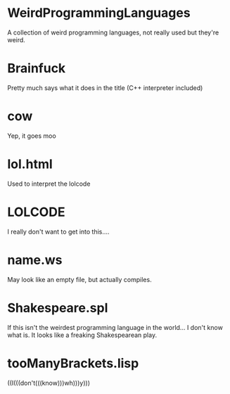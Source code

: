 # WeirdProgrammingLanguages
A collection of weird programming languages, not really used but they're weird.

# Brainfuck
Pretty much says what it does in the title (C++ interpreter included)

# cow
Yep, it goes moo

# lol.html 
Used to interpret the lolcode

# LOLCODE
I really don't want to get into this....

# name.ws
May look like an empty file, but actually compiles.

# Shakespeare.spl
 If this isn't the weirdest programming language in the world... I don't know what is.
 It looks like a freaking Shakespearean play.
 
# tooManyBrackets.lisp
  ((I(((don't(((know)))wh)))y)))
